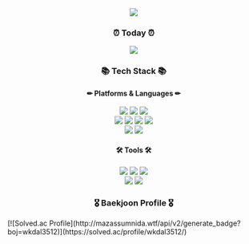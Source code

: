 <div align="center">
	<img src="https://capsule-render.vercel.app/api?type=wave&color=auto&height=300&section=header&text=Hyeonju's%20Github&fontSize=90" />
	<br>
	<h3>⏰ Today ⏰</h3>
	<a href="https://hits.seeyoufarm.com"><img src="https://hits.seeyoufarm.com/api/count/incr/badge.svg?url=https%3A%2F%2Fgithub.com%2FLeehyeonju0219&count_bg=%23FCAEAE&title_bg=%23FF6666&icon=&icon_color=%23E7E7E7&title=hits&edge_flat=false"/></a>
	<br>
	<h3>📚 Tech Stack 📚</h3>
	<h4>✏ Platforms & Languages ✏</h4>
	<img src="https://img.shields.io/badge/HTML5-E34F26?style=flat&logo=HTML5&logoColor=white" />
	<img src="https://img.shields.io/badge/CSS3-1572B6?style=flat&logo=CSS3&logoColor=white" />
	<img src="https://img.shields.io/badge/JavaScript-F7DF1E?style=flat&logo=JavaScript&logoColor=black"/>
	<br>
	<img src="https://img.shields.io/badge/Java-007396?style=flat&logo=Java&logoColor=white" />
	<img src="https://img.shields.io/badge/Python-3776AB?style=flat&logo=HTML5&logoColor=white" />
	<img src="https://img.shields.io/badge/C-A8B9CC?style=flat&logo=C&logoColor=white" />
	<img src="https://img.shields.io/badge/C++-00599C?style=flat&logo=C&logoColor=white" />
	<br>
	<img src="https://img.shields.io/badge/MySQL-4479A1?style=flat&logo=C&logoColor=white" />
	<img src="https://img.shields.io/badge/Spring Boot-6DB33F?style=flat&logo=C&logoColor=white" />
	<h4>🛠 Tools 🛠</h4>
	<img src="https://img.shields.io/badge/Visual Studio-5C2D91?style=flat&logo=C&logoColor=white" />
	<img src="https://img.shields.io/badge/Visual Studio Code-007ACC?style=flat&logo=C&logoColor=white" />
	<img src="https://img.shields.io/badge/Eclipse IDE-2C2255?style=flat&logo=C&logoColor=white" />
	<br>
	<img src="https://img.shields.io/badge/Intellij IDEA-000000?style=flat&logo=C&logoColor=white" />
 	<img src="https://img.shields.io/badge/GitGub-181717?style=flat&logo=Java&logoColor=white" />
	<br>
	<h3>🎖 Baekjoon Profile 🎖</h3>
</div>
[![Solved.ac Profile](http://mazassumnida.wtf/api/v2/generate_badge?boj=wkdal3512)](https://solved.ac/profile/wkdal3512/)

